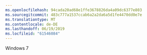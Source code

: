 ```yaml
---
ms.openlocfilehash: 94cada20ad68e1ffe3678826da4a09dc6377e803
ms.sourcegitcommit: 483c777a1537ccab6a2a2da6a5d1fe4470dd0e7e
ms.translationtype: MT
ms.contentlocale: de-DE
ms.lasthandoff: 06/19/2019
ms.locfileid: "61546084"
---
```

Windows 7